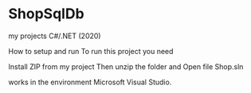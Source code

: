 # ShopSqlDb
my projects C#/.NET (2020)

How to setup and run
To run this project you need

Install ZIP from my project
Then unzip the folder and Open file Shop.sln

works in the environment Microsoft Visual Studio.
